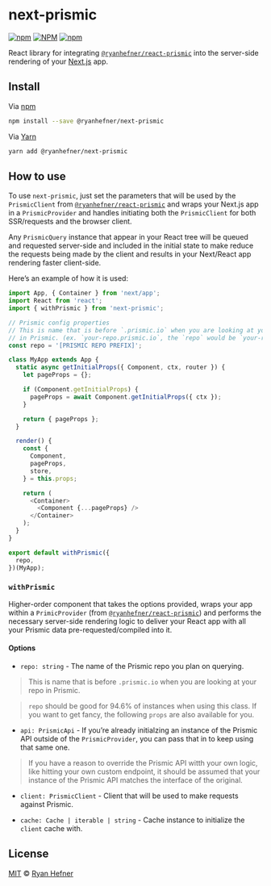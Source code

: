 # next-prismic

[![npm](https://img.shields.io/npm/v/@ryanhefner/next-prismic?style=flat-square)](https://www.npmjs.com/package/@ryanhefner/next-prismic)
[![NPM](https://img.shields.io/npm/l/@ryanhefner/next-prismic?style=flat-square)](https://www.npmjs.com/package/@ryanhefner/next-prismic)
[![npm](https://img.shields.io/npm/dt/@ryanhefner/next-prismic?style=flat-square)](https://www.npmjs.com/package/@ryanhefner/next-prismic)

React library for integrating [`@ryanhefner/react-prismic`](https://npmjs.com/package/@ryanhefner/react-prismic)
into the server-side rendering of your [Next.js](https://nextjs.org) app.

## Install

Via [npm](https://npmjs.com/package/@ryanhefner/next-prismic)

```sh
npm install --save @ryanhefner/next-prismic
```

Via [Yarn](https://yarn.fyi/@ryanhefner/next-prismic)

```sh
yarn add @ryanhefner/next-prismic
```

## How to use

To use `next-prismic`, just set the parameters that will be used by the
`PrismicClient` from [`@ryanhefner/react-prismic`](https://github.com/ryanhefner/react-prismic)
and wraps your Next.js app in a `PrismicProvider` and handles initiating both
the `PrismicClient` for both SSR/requests and the browser client.

Any `PrismicQuery` instance that appear in your React tree will be queued and requested
server-side and included in the initial state to make reduce the requests being
made by the client and results in your Next/React app rendering faster client-side.

Here’s an example of how it is used:

```js
import App, { Container } from 'next/app';
import React from 'react';
import { withPrismic } from 'next-prismic';

// Prismic config properties
// This is name that is before `.prismic.io` when you are looking at your repo
// in Prismic. (ex. `your-repo.prismic.io`, the `repo` would be `your-repo`)
const repo = '[PRISMIC REPO PREFIX]';

class MyApp extends App {
  static async getInitialProps({ Component, ctx, router }) {
    let pageProps = {};

    if (Component.getInitialProps) {
      pageProps = await Component.getInitialProps({ ctx });
    }

    return { pageProps };
  }

  render() {
    const {
      Component,
      pageProps,
      store,
    } = this.props;

    return (
      <Container>
        <Component {...pageProps} />
      </Container>
    );
  }
}

export default withPrismic({
  repo,
})(MyApp);

```

### `withPrismic`

Higher-order component that takes the options provided, wraps your app within
a `PrimicProvider` (from [`@ryanhefner/react-prismic`](https://github.com/ryanhefner/react-prismic))
and performs the necessary server-side rendering logic to deliver your React
app with all your Prismic data pre-requested/compiled into it.

#### Options

* `repo: string` - The name of the Prismic repo you plan on querying.

> This is name that is before `.prismic.io` when you are looking at your repo in Prismic.

> `repo` should be good for 94.6% of instances when using this class. If you want
> to get fancy, the following `props` are also available for you.

* `api: PrismicApi` - If you’re already initialzing an instance of the Prismic API outside of the `PrismicProvider`, you can pass that in to keep using that same one.

> If you have a reason to override the Prismic API witth your own logic, like
> hitting your own custom endpoint, it should be assumed that your instance of
> the Prismic API matches the interface of the original.

* `client: PrismicClient` - Client that will be used to make requests against Prismic.

* `cache: Cache | iterable | string` - Cache instance to initialize the `client` cache with.

## License

[MIT](LICENSE) © [Ryan Hefner](https://www.ryanhefner.com)
